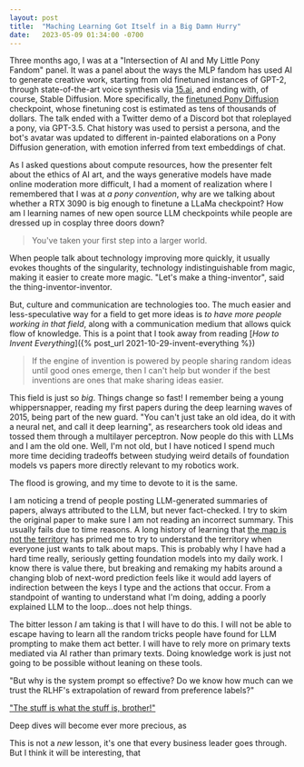 ```yaml
---
layout: post
title:  "Maching Learning Got Itself in a Big Damn Hurry"
date:   2023-05-09 01:34:00 -0700
---
```


Three months ago, I was at a "Intersection of AI and My Little Pony Fandom" panel. It was a panel about the
ways the MLP fandom has used AI to generate creative work, starting from old finetuned instances of GPT-2,
through state-of-the-art voice synthesis via [15.ai](https://twitter.com/fifteenai?lang=en), and ending
with, of course, Stable Diffusion. More specifically, the [finetuned Pony Diffusion](https://huggingface.co/AstraliteHeart/pony-diffusion) checkpoint, whose finetuning cost is estimated as tens of thousands of dollars. The talk
ended with a Twitter demo of a Discord bot that roleplayed a pony, via GPT-3.5. Chat history was used to persist
a persona, and the bot's avatar was updated to different in-painted elaborations on a Pony Diffusion generation,
with emotion inferred from text embeddings of chat.

As I asked questions about compute resources, how the presenter felt about the ethics of AI art, and the ways
generative models have made online moderation more difficult, I had a moment of realization where I remembered
that I was at *a pony convention*, why are we talking about whether a RTX 3090 is big enough to finetune a LLaMa
checkpoint? How am I learning names of new open source LLM checkpoints while people are dressed up in cosplay
three doors down?

> You've taken your first step into a larger world.

When people talk about technology improving more quickly, it usually evokes thoughts of the singularity,
technology indistinguishable from magic, making it easier to create more magic. "Let's make a thing-inventor",
said the thing-inventor-inventor.

But, culture and communication are technologies too. The much easier and less-speculative way for a field
to get more ideas is *to have more people working in that field*, along with a communication medium that allows quick flow of
knowledge. This is a point that I took away from reading [*How to Invent Everything*]({% post_url 2021-10-29-invent-everything %})

> If the engine of invention is powered by people sharing random ideas until good ones emerge, then
> I can't help but wonder if the best inventions are ones that make sharing ideas easier.

This field is just so *big*. Things change so fast! I remember being a young whippersnapper, reading my first papers
during the deep learning waves of 2015, being part of the new guard. "You can't just take an old idea, do it with
a neural net, and call it deep learning", as researchers took old ideas and tossed them through a multilayer perceptron.
Now people do this with LLMs and I am the old one. Well, I'm not old, but I have noticed I spend much more time
deciding tradeoffs between studying weird details of foundation models vs papers more directly relevant to my robotics
work.

The flood is growing, and my time to devote to it is the same.

I am noticing a trend of people posting LLM-generated summaries of papers, always attributed to the LLM, but never
fact-checked. I try to skim the original paper to make sure I am not reading an incorrect summary. This usually
fails due to time reasons. A long history of learning that [the map is not the territory](https://en.wikipedia.org/wiki/Map%E2%80%93territory_relation)
has primed me to try to understand the territory when everyone just wants to talk about maps. This is probably
why I have had a hard time really, seriously getting foundation models into my daily work. I know there is
value there, but breaking and remaking my habits around a changing blob of next-word prediction feels like
it would add layers of indirection between the keys I type and the actions that occur. From a standpoint of
wanting to understand what I'm doing, adding a poorly explained LLM to the loop...does not help things.

The bitter lesson *I* am taking is that I will have to do this. I will not be able to escape having to learn
all the random tricks people have found for LLM prompting to make them act better. I will have to rely more on primary texts
mediated via AI rather than primary texts. Doing knowledge work is just not going to be possible without leaning
on these tools.

"But why is the system prompt so effective? Do we know how much can we trust the RLHF's extrapolation of reward from
preference labels?"

["The stuff is what the stuff is, brother!"](https://youtu.be/ajGX7odA87k?t=817)

Deep dives will become ever more precious, as

This is not a *new* lesson, it's one that every business leader goes through. But I think it will be interesting,
that
